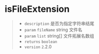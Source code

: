 # isFileExtension

> - `description` 是否为指定字符串结尾
> - `param` `fileName` string 文件名
> - `param` `list` string[] 文件拓展名数组
> - `returns` `boolean`
> - `version` `2`.2.0
